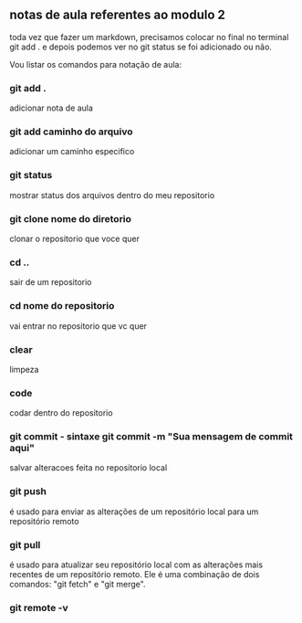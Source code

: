 ## notas de aula referentes ao modulo 2

toda vez que fazer um markdown, precisamos colocar no final no terminal git add . e depois podemos ver no git  status se foi adicionado ou não.



Vou listar os comandos para notação de aula:

### git add . 
adicionar nota de aula

### git add caminho do arquivo
adicionar um caminho especifico

### git status 
mostrar status dos arquivos dentro do meu repositorio

### git clone nome do diretorio
clonar o repositorio que voce quer

### cd ..
sair de um repositorio

### cd nome do repositorio
vai entrar no repositorio que vc quer

### clear
limpeza

### code
codar dentro do repositorio

### git commit - sintaxe git commit -m "Sua mensagem de commit aqui"
salvar alteracoes feita no repositorio local

### git push
é usado para enviar as alterações de um repositório local para um repositório remoto

### git pull
é usado para atualizar seu repositório local com as alterações mais recentes de um repositório remoto. Ele é uma combinação de dois comandos: "git fetch" e "git merge".

### git remote -v
